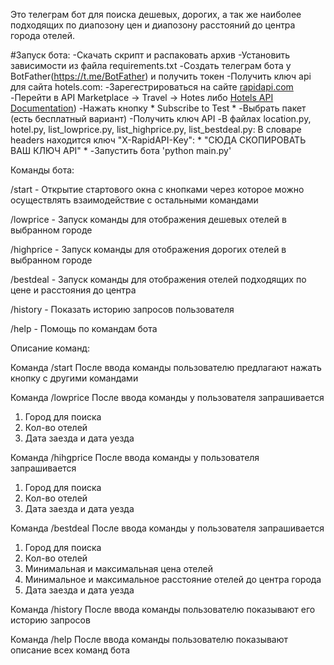 Это телеграм бот для поиска дешевых, дорогих, а так же наиболее подходящих
по диапозону цен и диапозону расстояний до центра города отелей.

#Запуск бота:
-Скачать скрипт и распаковать архив
-Установить зависимости из файла requirements.txt
-Создать телеграм бота у BotFather(https://t.me/BotFather) и получить токен
-Получить ключ api для сайта hotels.com:
    -Зарегестрироваться на сайте [rapidapi.com](https://rapidapi.com/apidojo/api/hotels4/)
    -Перейти в API Marketplace -> Travel -> Hotes либо [Hotels API Documentation](https://rapidapi.com/apidojo/api/hotels4/))
    -Нажать кнопку * Subscribe to Test *
    -Выбрать пакет (есть бесплатный вариант)
    -Получить ключ API
-В файлах location.py, hotel.py, list_lowprice.py, list_highprice.py, list_bestdeal.py:
    В словаре headers находится ключ "X-RapidAPI-Key": * "СЮДА СКОПИРОВАТЬ ВАШ КЛЮЧ API" *
-Запустить бота 'python main.py'

Команды бота:

/start - Открытие стартового окна с кнопками через которое можно осуществлять взаимодействие с остальными командами

/lowprice - Запуск команды для отображения дешевых отелей в выбранном городе

/highprice - Запуск команды для отображения дорогих отелей в выбранном городе

/bestdeal - Запуск команды для отображения отелей подходящих по цене и расстояния до центра

/history - Показать историю запросов пользователя

/help - Помощь по командам бота

Описание команд:

Команда /start
После ввода команды пользователю предлагают нажать кнопку с другими командами

Команда /lowprice
После ввода команды у пользователя запрашивается
1) Город для поиска
2) Кол-во отелей
3) Дата заезда и дата уезда

Команда /hihgprice
После ввода команды у пользователя запрашивается
1) Город для поиска
2) Кол-во отелей
3) Дата заезда и дата уезда

Команда /bestdeal
После ввода команды у пользователя запрашивается
1) Город для поиска
2) Кол-во отелей
3) Минимальная и максимальная цена отелей
4) Минимальное и максимальное расстояние отелей до центра города
3) Дата заезда и дата уезда

Команда /history
После ввода команды пользователю показывают его историю запросов

Команда /help
После ввода команды пользователю показывают описание всех команд бота
